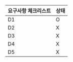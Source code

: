 | 요구사항 체크리스트 | 상태 |
|------------------|----|
| D1               | O  |
| D2               | X  |
| D3               | X  |
| D4               | X  |
| D5               | X  |